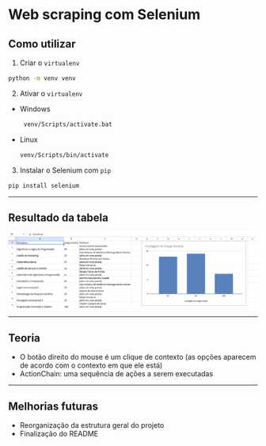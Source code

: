 # Web scraping com Selenium

## Como utilizar
1. Criar o `virtualenv`
  ```bash
  python -m venv venv
  ```
2. Ativar o `virtualenv`
  - Windows
     ```bash
      venv/Scripts/activate.bat
      ```
  - Linux
    ```bash
    venv/Scripts/bin/activate
    ```
3. Instalar o Selenium com `pip`
  ```bash
  pip install selenium
  ```

---

## Resultado da tabela

![grafico-exemplo](./assets/exemplo.png)

---

## Teoria

* O botão direito do mouse é um clique de contexto (as opções aparecem de acordo com o contexto em que ele está)
* ActionChain: uma sequência de ações a serem executadas

---

## Melhorias futuras

* Reorganização da estrutura geral do projeto
* Finalização do README